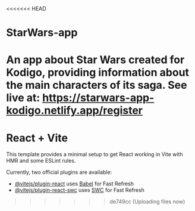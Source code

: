 <<<<<<< HEAD
# StarWars-app
An app about Star Wars created for Kodigo, providing information about the main characters of its saga.
See live at: https://starwars-app-kodigo.netlify.app/register
=======
# React + Vite

This template provides a minimal setup to get React working in Vite with HMR and some ESLint rules.

Currently, two official plugins are available:

- [@vitejs/plugin-react](https://github.com/vitejs/vite-plugin-react/blob/main/packages/plugin-react/README.md) uses [Babel](https://babeljs.io/) for Fast Refresh
- [@vitejs/plugin-react-swc](https://github.com/vitejs/vite-plugin-react-swc) uses [SWC](https://swc.rs/) for Fast Refresh
>>>>>>> de749cc (Uploading files now)
